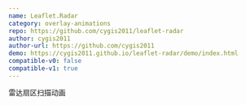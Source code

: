 ```yaml
---
name: Leaflet.Radar
category: overlay-animations
repo: https://github.com/cygis2011/leaflet-radar
author: cygis2011
author-url: https://github.com/cygis2011
demo: https://cygis2011.github.io/leaflet-radar/demo/index.html
compatible-v0: false
compatible-v1: true
---
```


雷达扇区扫描动画
